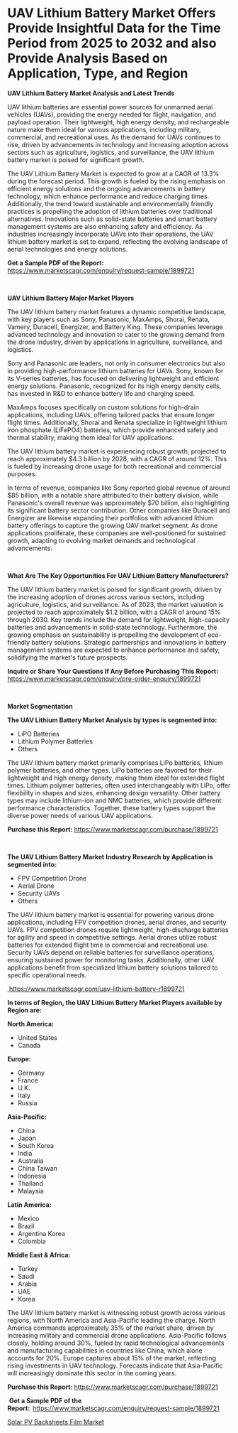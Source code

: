 <p><h1>UAV Lithium Battery Market Offers Provide Insightful Data for the Time Period from 2025 to 2032 and also Provide Analysis Based on Application, Type, and Region</h1></p><p><strong>UAV Lithium Battery Market Analysis and Latest Trends</strong></p>
<p><p>UAV lithium batteries are essential power sources for unmanned aerial vehicles (UAVs), providing the energy needed for flight, navigation, and payload operation. Their lightweight, high energy density, and rechargeable nature make them ideal for various applications, including military, commercial, and recreational uses. As the demand for UAVs continues to rise, driven by advancements in technology and increasing adoption across sectors such as agriculture, logistics, and surveillance, the UAV lithium battery market is poised for significant growth.</p><p>The UAV Lithium Battery Market is expected to grow at a CAGR of 13.3% during the forecast period. This growth is fueled by the rising emphasis on efficient energy solutions and the ongoing advancements in battery technology, which enhance performance and reduce charging times. Additionally, the trend toward sustainable and environmentally friendly practices is propelling the adoption of lithium batteries over traditional alternatives. Innovations such as solid-state batteries and smart battery management systems are also enhancing safety and efficiency. As industries increasingly incorporate UAVs into their operations, the UAV lithium battery market is set to expand, reflecting the evolving landscape of aerial technologies and energy solutions.</p></p>
<p><strong>Get a Sample PDF of the Report:&nbsp;</strong> <a href="https://www.marketscagr.com/enquiry/request-sample/1899721?utm_campaign=2097&utm_medium=2&utm_source=Github&utm_content=ia&utm_term=14022025&utm_id=uav-lithium-battery">https://www.marketscagr.com/enquiry/request-sample/1899721</a></p>
<p>&nbsp;</p>
<p><strong>UAV Lithium Battery Major Market Players</strong></p>
<p><p>The UAV lithium battery market features a dynamic competitive landscape, with key players such as Sony, Panasonic, MaxAmps, Shorai, Renata, Vamery, Duracell, Energizer, and Battery King. These companies leverage advanced technology and innovation to cater to the growing demand from the drone industry, driven by applications in agriculture, surveillance, and logistics.</p><p>Sony and Panasonic are leaders, not only in consumer electronics but also in providing high-performance lithium batteries for UAVs. Sony, known for its V-series batteries, has focused on delivering lightweight and efficient energy solutions. Panasonic, recognized for its high energy density cells, has invested in R&D to enhance battery life and charging speed. </p><p>MaxAmps focuses specifically on custom solutions for high-drain applications, including UAVs, offering tailored packs that ensure longer flight times. Additionally, Shorai and Renata specialize in lightweight lithium iron phosphate (LiFePO4) batteries, which provide enhanced safety and thermal stability, making them ideal for UAV applications.</p><p>The UAV lithium battery market is experiencing robust growth, projected to reach approximately $4.3 billion by 2028, with a CAGR of around 12%. This is fueled by increasing drone usage for both recreational and commercial purposes.</p><p>In terms of revenue, companies like Sony reported global revenue of around $85 billion, with a notable share attributed to their battery division, while Panasonic's overall revenue was approximately $70 billion, also highlighting its significant battery sector contribution. Other companies like Duracell and Energizer are likewise expanding their portfolios with advanced lithium battery offerings to capture the growing UAV market segment. As drone applications proliferate, these companies are well-positioned for sustained growth, adapting to evolving market demands and technological advancements.</p></p>
<p>&nbsp;</p>
<p><strong>What Are The Key Opportunities For UAV Lithium Battery Manufacturers?</strong></p>
<p><p>The UAV lithium battery market is poised for significant growth, driven by the increasing adoption of drones across various sectors, including agriculture, logistics, and surveillance. As of 2023, the market valuation is projected to reach approximately $1.2 billion, with a CAGR of around 15% through 2030. Key trends include the demand for lightweight, high-capacity batteries and advancements in solid-state technology. Furthermore, the growing emphasis on sustainability is propelling the development of eco-friendly battery solutions. Strategic partnerships and innovations in battery management systems are expected to enhance performance and safety, solidifying the market's future prospects.</p></p>
<p><strong>Inquire or Share Your Questions If Any Before Purchasing This Report:</strong> <a href="https://www.marketscagr.com/enquiry/pre-order-enquiry/1899721?utm_campaign=2097&utm_medium=2&utm_source=Github&utm_content=ia&utm_term=14022025&utm_id=uav-lithium-battery">https://www.marketscagr.com/enquiry/pre-order-enquiry/1899721</a></p>
<p>&nbsp;</p>
<p><strong>Market Segmentation</strong></p>
<p><strong>The UAV Lithium Battery Market Analysis by types is segmented into:</strong></p>
<p><ul><li>LiPO Batteries</li><li>Lithium Polymer Batteries</li><li>Others</li></ul></p>
<p><p>The UAV lithium battery market primarily comprises LiPo batteries, lithium polymer batteries, and other types. LiPo batteries are favored for their lightweight and high energy density, making them ideal for extended flight times. Lithium polymer batteries, often used interchangeably with LiPo, offer flexibility in shapes and sizes, enhancing design versatility. Other battery types may include lithium-ion and NMC batteries, which provide different performance characteristics. Together, these battery types support the diverse power needs of various UAV applications.</p></p>
<p><strong>Purchase this Report:&nbsp;</strong><a href="https://www.marketscagr.com/purchase/1899721?utm_campaign=2097&utm_medium=2&utm_source=Github&utm_content=ia&utm_term=14022025&utm_id=uav-lithium-battery">https://www.marketscagr.com/purchase/1899721</a></p>
<p>&nbsp;</p>
<p><strong>The UAV Lithium Battery Market Industry Research by Application is segmented into:</strong></p>
<p><ul><li>FPV Competition Drone</li><li>Aerial Drone</li><li>Security UAVs</li><li>Others</li></ul></p>
<p><p>The UAV lithium battery market is essential for powering various drone applications, including FPV competition drones, aerial drones, and security UAVs. FPV competition drones require lightweight, high-discharge batteries for agility and speed in competitive settings. Aerial drones utilize robust batteries for extended flight time in commercial and recreational use. Security UAVs depend on reliable batteries for surveillance operations, ensuring sustained power for monitoring tasks. Additionally, other UAV applications benefit from specialized lithium battery solutions tailored to specific operational needs.</p></p>
<p><a href="https://www.marketscagr.com/uav-lithium-battery-r1899721?utm_campaign=2097&utm_medium=2&utm_source=Github&utm_content=ia&utm_term=14022025&utm_id=uav-lithium-battery">&nbsp;https://www.marketscagr.com/uav-lithium-battery-r1899721</a></p>
<p><strong>In terms of Region, the UAV Lithium Battery Market Players available by Region are:</strong></p>
<p>
    <p> <strong> North America: </strong>
        <ul>
            <li>United States</li>
            <li>Canada</li>
        </ul>
        </p> 
    <p> <strong> Europe: </strong>
        <ul>
            <li>Germany</li>
            <li>France</li>
            <li>U.K.</li>
            <li>Italy</li>
            <li>Russia</li>
        </ul>
        </p> 
    <p> <strong> Asia-Pacific: </strong>
        <ul>
            <li>China</li>
            <li>Japan</li>
            <li>South Korea</li>
            <li>India</li>
            <li>Australia</li>
            <li>China Taiwan</li>
            <li>Indonesia</li>
            <li>Thailand</li>
            <li>Malaysia</li>
        </ul>
        </p> 
    <p> <strong> Latin America: </strong>
        <ul>
            <li>Mexico</li>
            <li>Brazil</li>
            <li>Argentina Korea</li>
            <li>Colombia</li>
        </ul>
        </p> 
    <p> <strong> Middle East & Africa: </strong>
        <ul>
            <li>Turkey</li>
            <li>Saudi</li>
            <li>Arabia</li>
            <li>UAE</li>
            <li>Korea</li>
        </ul>
    </p>
    </p>
<p><p>The UAV lithium battery market is witnessing robust growth across various regions, with North America and Asia-Pacific leading the charge. North America commands approximately 35% of the market share, driven by increasing military and commercial drone applications. Asia-Pacific follows closely, holding around 30%, fueled by rapid technological advancements and manufacturing capabilities in countries like China, which alone accounts for 20%. Europe captures about 15% of the market, reflecting rising investments in UAV technology. Forecasts indicate that Asia-Pacific will increasingly dominate this sector in the coming years.</p></p>
<p><strong>Purchase this Report: </strong><a href="https://www.marketscagr.com/purchase/1899721?utm_campaign=2097&utm_medium=2&utm_source=Github&utm_content=ia&utm_term=14022025&utm_id=uav-lithium-battery">https://www.marketscagr.com/purchase/1899721</a></p>
<p>&nbsp;<strong>Get a Sample PDF of the Report:&nbsp;&nbsp;</strong><a href="https://www.marketscagr.com/enquiry/request-sample/1899721?utm_campaign=2097&utm_medium=2&utm_source=Github&utm_content=ia&utm_term=14022025&utm_id=uav-lithium-battery">https://www.marketscagr.com/enquiry/request-sample/1899721</a></p>
<p><strong></strong></p>
<p><p><a href="https://github.com/FlorianWolf90/Market-Research-Report-List-1/blob/main/solar-pv-backsheets-film-market.md?utm_campaign=2097&utm_medium=2&utm_source=Github&utm_content=ia&utm_term=14022025&utm_id=uav-lithium-battery">Solar PV Backsheets Film Market</a></p></p>